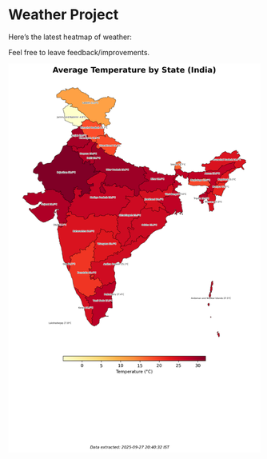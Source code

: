 # Weather Project

Here’s the latest heatmap of weather:

Feel free to leave feedback/improvements.

![India Heatmap](docs/assets/india_heatmap.png?v=D7FE6A)
